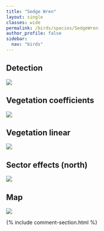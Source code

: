 ```yaml
---
title: "Sedge Wren"
layout: single
classes: wide
permalink: /birds/species/SedgeWren
author_profile: false
sidebar:
  nav: "birds"
---
```



<h2>Detection</h2>

<a href="https://beallen.github.io/DevelopmentWebsite/assets/images/birds/SedgeWren/det.jpg">
<img src="https://beallen.github.io/DevelopmentWebsite/assets/images/birds/SedgeWren/det.jpg">
</a>

<h2>Vegetation coefficients</h2>

<a href="https://beallen.github.io/DevelopmentWebsite/assets/images/birds/SedgeWren/veghf.jpg">
<img src="https://beallen.github.io/DevelopmentWebsite/assets/images/birds/SedgeWren/veghf.jpg">
</a>

<h2>Vegetation linear</h2>

<a href="https://beallen.github.io/DevelopmentWebsite/assets/images/birds/SedgeWren/lin-north.jpg">
<img src="https://beallen.github.io/DevelopmentWebsite/assets/images/birds/SedgeWren/lin-north.jpg">
</a>

<h2>Sector effects (north)</h2>

<a href="https://beallen.github.io/DevelopmentWebsite/assets/images/birds/SedgeWren/sector-north.jpg">
<img src="https://beallen.github.io/DevelopmentWebsite/assets/images/birds/SedgeWren/sector-north.jpg">
</a>

<h2>Map</h2>

<a href="https://beallen.github.io/DevelopmentWebsite/assets/images/birds/SedgeWren/map.jpg">
<img src="https://beallen.github.io/DevelopmentWebsite/assets/images/birds/SedgeWren/map.jpg">
</a>

{% include comment-section.html %}
